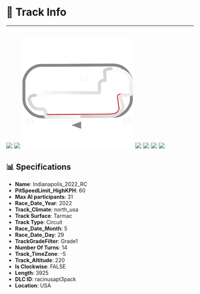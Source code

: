 # 🏁 Track Info

---
![](image_1.jpg)
![](image_2.jpg)
![](image_3.jpg)
![](image_4.jpg)
![](image_5.jpg)
![](image_6.jpg)
![](image_7.jpg)
---

## 📊 Specifications

- **Name**: Indianapolis_2022_RC
- **PitSpeedLimit_HighKPH**: 60
- **Max AI participants**: 31
- **Race_Date_Year**: 2022
- **Track_Climate**: north_usa
- **Track Surface**: Tarmac
- **Track Type**: Circuit
- **Race_Date_Month**: 5
- **Race_Date_Day**: 29
- **TrackGradeFilter**: Grade1
- **Number Of Turns**: 14
- **Track_TimeZone**: -5
- **Track_Altitude**: 220
- **Is Clockwise**: FALSE
- **Length**: 3925
- **DLC ID**: racinusapt3pack
- **Location**: USA
